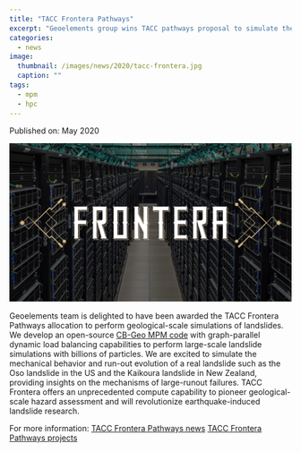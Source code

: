 ```yaml
---
title: "TACC Frontera Pathways"
excerpt: "Geoelements group wins TACC pathways proposal to simulate the Oso landslide."
categories:
  - news
image: 
  thumbnail: /images/news/2020/tacc-frontera.jpg
  caption: ""
tags: 
  - mpm
  - hpc
---
```


Published on: May 2020

![TACC Frontera](/images/news/2020/tacc-frontera.jpg)

Geoelements team is delighted to have been awarded the TACC Frontera Pathways allocation to perform geological-scale simulations of landslides. We develop an open-source [CB-Geo MPM code](https://github.com/cb-geo/mpm) with graph-parallel dynamic load balancing capabilities to perform large-scale landslide simulations with billions of particles. We are excited to simulate the mechanical behavior and run-out evolution of a real landslide such as the Oso landslide in the US and the Kaikoura landslide in New Zealand, providing insights on the mechanisms of large-runout failures. TACC Frontera offers an unprecedented compute capability to pioneer geological-scale hazard assessment and will revolutionize earthquake-induced landslide research. 

For more information:
[TACC Frontera Pathways news](https://www.tacc.utexas.edu/-/new-pathways-and-large-scale-community-partnerships-awards-expand-frontera-s-research-impact)
[TACC Frontera Pathways projects](https://frontera-portal.tacc.utexas.edu/allocations/pathways-awardees/)